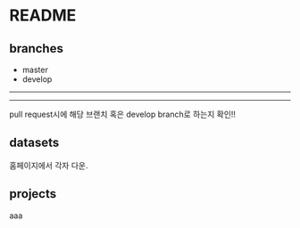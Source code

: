 # README
## branches
* master
* develop
---

---
pull request시에 해당 브랜치 혹은 develop branch로 하는지 확인!!
## datasets
홈페이지에서 각자 다운.
## projects
aaa
